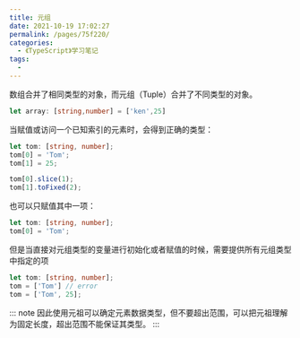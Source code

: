 ```yaml
---
title: 元组
date: 2021-10-19 17:02:27
permalink: /pages/75f220/
categories:
  - 《TypeScript》学习笔记
tags:
  - 
---
```

数组合并了相同类型的对象，而元组（Tuple）合并了不同类型的对象。

```ts
let array: [string,number] = ['ken',25]
```

当赋值或访问一个已知索引的元素时，会得到正确的类型：
```ts
let tom: [string, number];
tom[0] = 'Tom';
tom[1] = 25;

tom[0].slice(1);
tom[1].toFixed(2);
```

也可以只赋值其中一项：
```ts
let tom: [string, number];
tom[0] = 'Tom';
```

但是当直接对元组类型的变量进行初始化或者赋值的时候，需要提供所有元组类型中指定的项
```ts
let tom: [string, number];
tom = ['Tom'] // error
tom = ['Tom', 25];
```
::: note
因此使用元祖可以确定元素数据类型，但不要超出范围，可以把元祖理解为固定长度，超出范围不能保证其类型。
:::